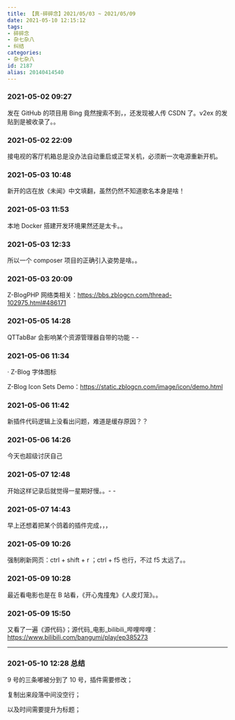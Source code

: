 ```yaml
---
title: 【真·碎碎念】2021/05/03 ~ 2021/05/09
date: 2021-05-10 12:15:12
tags:
- 碎碎念
- 杂七杂八
- 纠结
categories:
- 杂七杂八
id: 2187
alias: 20140414540
---
```


### 2021-05-02 09:27

发在 GitHub 的项目用 Bing 竟然搜索不到，，还发现被人传 CSDN 了。v2ex 的发贴到是被收录了。。

### 2021-05-02 22:09

接电视的客厅机箱总是没办法自动重启或正常关机，必须断一次电源重新开机。

<!--more-->

### 2021-05-03 10:48

新开的店在放《未闻》中文填翻，虽然仍然不知道歌名本身是啥！

### 2021-05-03 11:53

本地 Docker 搭建开发环境果然还是太卡。。

### 2021-05-03 12:33

所以一个 composer 项目的正确引入姿势是啥。。

### 2021-05-03 20:09

Z-BlogPHP 网络类相关：https://bbs.zblogcn.com/thread-102975.html#486171

### 2021-05-05 14:28

QTTabBar 会影响某个资源管理器自带的功能 - -

### 2021-05-06 11:34

· Z-Blog 字体图标

Z-Blog Icon Sets Demo：https://static.zblogcn.com/image/icon/demo.html

### 2021-05-06 11:42

新插件代码逻辑上没看出问题，难道是缓存原因？？

### 2021-05-06 14:26

今天也超级讨厌自己

### 2021-05-07 12:48

开始这样记录后就觉得一星期好慢。。- -

### 2021-05-07 14:43

早上还想着把某个鸽着的插件完成，，，

### 2021-05-09 10:26

强制刷新网页：ctrl + shift + r ；ctrl + f5 也行，不过 f5 太远了。。

### 2021-05-09 10:28

最近看电影也是在 B 站看，《开心鬼撞鬼》《人皮灯笼》。。

### 2021-05-09 15:50

又看了一遍《源代码》；源代码_电影_bilibili_哔哩哔哩：https://www.bilibili.com/bangumi/play/ep385273

---------------

### **2021-05-10 12:28 总结**

9 号的三条嘟被分到了 10 号，插件需要修改；

复制出来段落中间没空行；

以及时间需要提升为标题；
